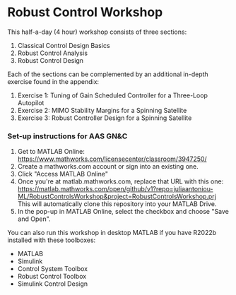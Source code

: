 # Robust Control Workshop
This half-a-day (4 hour) workshop consists of three sections:
1. Classical Control Design Basics
2. Robust Control Analysis
3. Robust Control Design

Each of the sections can be complemented by an additional in-depth exercise found in the appendix:

1. Exercise 1: Tuning of Gain Scheduled Controller for a Three-Loop Autopilot
2. Exercise 2: MIMO Stability Margins for a Spinning Satellite
3. Exercise 3: Robust Controller Design for a Spinning Satellite

###  Set-up instructions for AAS GN&C
1. Get to MATLAB Online: https://www.mathworks.com/licensecenter/classroom/3947250/ 
2. Create a mathworks.com account or sign into an existing one.
3. Click "Access MATLAB Online"
4. Once you're at matlab.mathworks.com, replace that URL with this one: https://matlab.mathworks.com/open/github/v1?repo=juliaantoniou-ML/RobustControlsWorkshop&project=RobustControlsWorkshop.prj 
This will automatically clone this repository into your MATLAB Drive.
5. In the pop-up in MATLAB Online, select the checkbox and choose "Save and Open".

You can also run this workshop in desktop MATLAB if you have R2022b installed with these toolboxes:
* MATLAB
* Simulink
* Control System Toolbox
* Robust Control Toolbox
* Simulink Control Design
